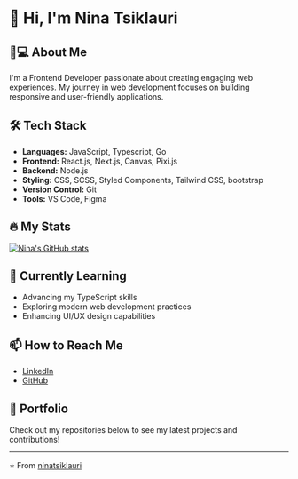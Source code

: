 # 👋 Hi, I'm Nina Tsiklauri

## 👩💻 About Me
I'm a Frontend Developer passionate about creating engaging web experiences. My journey in web development focuses on building responsive and user-friendly applications.

## 🛠️ Tech Stack
- **Languages:** JavaScript, Typescript, Go
- **Frontend:** React.js, Next.js, Canvas, Pixi.js
- **Backend:** Node.js
- **Styling:** CSS, SCSS, Styled Components, Tailwind CSS, bootstrap
- **Version Control:** Git
- **Tools:** VS Code, Figma

## 🔥 My Stats
[![Nina's GitHub stats](https://github-readme-stats.vercel.app/api?username=ninatsiklauri&show_icons=true&theme=radical)](https://github.com/ninatsiklauri)

## 🌱 Currently Learning
- Advancing my TypeScript skills
- Exploring modern web development practices
- Enhancing UI/UX design capabilities

## 📫 How to Reach Me
- [LinkedIn](https://www.linkedin.com/in/nina-tsiklauri-ba3725365)
- [GitHub](https://github.com/ninatsiklauri)

## 💼 Portfolio
Check out my repositories below to see my latest projects and contributions!

---
⭐️ From [ninatsiklauri](https://github.com/ninatsiklauri)
 
